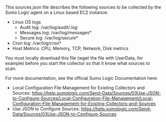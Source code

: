 This sources.json file describes the following sources to be collected by the Sumo Logic agent on a Linux based EC2 instance:

- Linux OS logs
  - Audit log: /var/log/audit/*.log*
  - Messages log: /var/log/messages*
  - Secure log: /var/log/secure*
- Cron log: /var/log/cron*
- Host Metrics: CPU, Memory, TCP, Network, Disk metrics

You must locally download this file (wget the file with UserData, for example) before you start the collector so that it know what sources to scan.

For more documentation, see the official Sumo Logic Documentation here:

- Local Configuration File Management for Existing Collectors and Sources: https://help.sumologic.com/Send-Data/Sources/03Use-JSON-to-Configure-Sources/Local-Configuration-File-Management/Local-Configuration-File-Management-for-Existing-Collectors-and-Sources
- Use JSON to Configure Sources: https://help.sumologic.com/Send-Data/Sources/03Use-JSON-to-Configure-Sources

